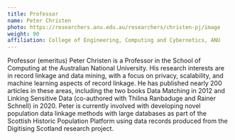 ```yaml
---
title: Professor
name: Peter Christen
photo: https://researchers.anu.edu.au/researchers/christen-pj/image
weight: 90
affiliation: College of Engineering, Computing and Cybernetics, ANU
---
```


Professor (emeritus) Peter Christen is a Professor in the School of Computing at the Australian National University. His research interests are in record linkage and data mining, with a focus on privacy, scalability, and machine learning aspects of record linkage. He has published nearly 200 articles in these areas, including the two books Data Matching in 2012 and Linking Sensitive Data (co-authored with Thilina Ranbaduge and Rainer Schnell) in 2020. Peter is currently involved with developing novel population data linkage methods with large databases as part of the Scottish Historic Population Platform using data records produced from the Digitising Scotland research project.
